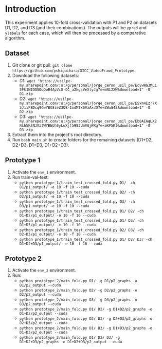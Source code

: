 # Introduction
This experiment applies 10-fold cross-validation with P1 and P2 on datasets D1, D2, and D3 (and their combinations). The outputs will be `ypred` and `ylabels` for each case, which will then be processed by a comparative algorithm.

## Dataset
1. Git clone or git pull: `git clone https://github.com/pshiguihara/GICC_VideoFraud_Prototype`.
2. Download the following datasets:
   - D1: `wget "https://usilpe-my.sharepoint.com/:u:/g/personal/jorge_ceron_usil_pe/EcywWa3ML15Fk1NIGOSOqOoB4ApVcD-OC_a2kgsVeXlyJg?e=mNL2XW&download=1" -O D1.zip`
   - D2: `wget "https://usilpe-my.sharepoint.com/:u:/g/personal/jorge_ceron_usil_pe/ESxm4Ezr7X5JiiF8Dcq9CwYBO8zeZ3QB-IxdMTx5VaAxdQ?e=ZWuG43&download=1" -O D2.zip`
   - D3: `wget "https://usilpe-my.sharepoint.com/:u:/g/personal/jorge_ceron_usil_pe/Eb0AEAqLX2NLh5KlNJVztWYBEUh9yLwXjf598JUmV0jPRg?e=aKP5Kl&download=1" -O D3.zip`
3. Extract them into the project's root directory.
4. Run `bash main.sh` to create folders for the remaining datasets (D1+D2, D2+D3, D1+D3, D1+D2+D3).

## Prototype 1
1. Activate the `env_1` environment.
2. Run train-val-test:
   - `python prototype_1/train_test_crossed_fold.py D1/ -ch D1/p1_output/ -e 10 -f 10 --cuda`
   - `python prototype_1/train_test_crossed_fold.py D2/ -ch D2/p1_output/ -e 10 -f 10 --cuda`
   - `python prototype_1/train_test_crossed_fold.py D3/ -ch D3/p1_output/ -e 10 -f 10 --cuda`
   - `python prototype_1/train_test_crossed_fold.py D1/ D2/ -ch D1+D2/p1_output/ -e 10 -f 10 --cuda`
   - `python prototype_1/train_test_crossed_fold.py D1/ D3/ -ch D1+D3/p1_output/ -e 10 -f 10 --cuda`
   - `python prototype_1/train_test_crossed_fold.py D2/ D3/ -ch D2+D3/p1_output/ -e 10 -f 10 --cuda`
   - `python prototype_1/train_test_crossed_fold.py D1/ D2/ D3/ -ch D1+D2+D3/p1_output/ -e 10 -f 10 --cuda`

## Prototype 2
1. Activate the `env_2` environment.
2. Run:
   - `python prototype_2/main_fold.py D1/ -g D1/p2_graphs -o D1/p2_output --cuda`
   - `python prototype_2/main_fold.py D2/ -g D2/p2_graphs -o D2/p2_output --cuda`
   - `python prototype_2/main_fold.py D3/ -g D3/p2_graphs -o D3/p2_output --cuda`
   - `python prototype_2/main_fold.py D1/ D2/ -g D1+D2/p2_graphs -o D1+D2/p2_output --cuda`
   - `python prototype_2/main_fold.py D2/ D3/ -g D2+D3/p2_graphs -o D2+D3/p2_output --cuda`
   - `python prototype_2/main_fold.py D1/ D3/ -g D1+D3/p2_graphs -o D1+D3/p2_output --cuda`
   - `python prototype_2/main_fold.py D1/ D2/ D3/ -g D1+D2+D3/p2_graphs -o D1+D2+D3/p2_output --cuda`